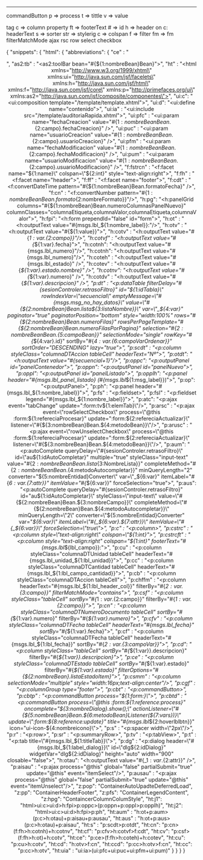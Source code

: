 ******************
commandButton
	p => process
	t => tittle
	v => value


tag
	c => column
property
	ft => footerText
	# => id
	h => header on c: headerText
	s => sorter
	str => stylerig
	c => colspan
	f => filter
	fm => fm filterMatchMode
ajax
	rsc row select checkbox
	

{
	"snippets": {
		"html": {
			"abbreviations": {
				"ce" : "<center>",
				"as2:tb" : "<as2:toolBar bean=\"#{${1:nombreBean}Bean}\">",
				"ht" : "<html xmlns=\"http://www.w3.org/1999/xhtml\" xmlns:ui=\"http://java.sun.com/jsf/facelets\" xmlns:h=\"http://java.sun.com/jsf/html\" xmlns:f=\"http://java.sun.com/jsf/core\" xmlns:p=\"http://primefaces.org/ui\" xmlns:as2=\"http://java.sun.com/jsf/composite/componentes\">",
				"ui:c": "<ui:composition template=\"/template/template.xhtml\">",
				"ui:d": "<ui:define name=\"contenido\">",
				"ui:ia" : "<ui:include src=\"/template/auditoriaRapida.xhtml\">",
				"ui:pfc" : "<ui:param name=\"fechaCreacion\" value=\"#{${1:nombreBean}Bean.${2:campo}.fechaCreacion}\" />",
				"ui:puc" : "<ui:param name=\"usuarioCreacion\" value=\"#{${1:nombreBean}Bean.${2:campo}.usuarioCreacion}\" />",
				"ui:pfm" : "<ui:param name=\"fechaModificacion\" value=\"#{${1:nombreBean}Bean.${2:campo}.fechaModificacion}\" />",
				"ui:pum" : "<ui:param name=\"usuarioModificacion\" value=\"#{${1:nombreBean}Bean.${2:campo}.usuarioModificacion}\" />",
				"f:fstrcn" : "<f:facet name=\"${1:name}\" colspan=\"${2:int}\" style=\"text-align:right\">",
				"f:fh" : "<f:facet name=\"header\">",
				"f:ff" : "<f:facet name=\"footer\">",
				"f:cdt" : "<f:convertDateTime pattern=\"#{${1:nombreBean}Bean.formatoFecha}\" />",
				"f:cn" : "<f:convertNumber pattern=\"#{${1:nombreBean}Bean.formato${2:nombreFormato}}\"/>",
				"h:pg": "<h:panelGrid columns=\"#{${1:nombreBean}Bean.numeroColumnasPanelNuevo}\" columnClasses=\"columnaEtiqueta,columnaValor,columnaEtiqueta,columnaValor\">",
				"h:fpi": "<h:form prependId=\"false\" id=\"form\">",
				"h:ot" : "<h:outputText value=\"#{msgs.lbl_${1:nombre_label}}:\"/>",
				"h:otv" : "<h:outputText value=\"#{${1:value}}\">",
				"h:cotv" : "<h:outputText value=\"#{_${1:var}.${2:campo}}\"/>",
				"h:cotvf" : "<h:outputText value=\"#{_${1:var}.fecha}\">",
				"h:cotnh": "<h:outputText value=\"#{msgs.lbl_numero}\"/>",
				"h:cotnh": "<h:outputText value=\"#{msgs.lbl_numero}\"/>",
				"h:coteh" : "<h:outputText value=\"#{msgs.lbl_estado}\" />",
				"h:cotev" : "<h:outputText value=\"#{_${1:var}.estado.nombre}\" />",
				"h:cotnv": "<h:outputText value=\"#{_${1:var}.numero}\" />",
				"h:cotdv" : "<h:outputText value=\"#{_${1:var}.descripcion}\" />",
				"p:dt" : "<p:dataTable filterDelay=\"#{sesionControler.retrasoFiltro}\" id=\"${1:idTabla}\" rowIndexVar=\"secuencial\" emptyMessage=\"#{msgs.msg_no_hay_datos}\" value=\"#{${2:nombreBean}Bean.lista${3:listaNombre}}\" var=\"_${4:var}\" paginator=\"true\" paginatorPosition=\"bottom\" style=\"width:100%\" rows=\"#{${2:nombreBean}Bean.numeroFilas}\" rowsPerPageTemplate=\"#{${2:nombreBean}Bean.numeroFilasPorPagina}\" selection=\"#{${2:nombreBean}Bean.${5:campoBean}}\" selectionMode=\"single\" rowKey=\"#{_${4:var}.id}\" sortBy=\"#{_${4:var}.${6:campoVarOrdenar}}\" sortOrder=\"DESCENDING\" lazy=\"true\">",
				"p:scdt" : "<p:column styleClass=\"columnaDTAccion tableCell\" headerText=\"Nº\">",
				"p:otdt": "<h:outputText value=\"#{secuencial+1}\"/>",
				"p:oppc": "<p:outputPanel id=\"panelContenedor\">",
				"p:oppn": "<p:outputPanel id=\"panelNuevo\">",
				"p:oppl": "<p:outputPanel id=\"panelListado\">",
				"p:opplh": "<p:panel header=\"#{msgs.lbl_panel_listado} (#{msgs.lbl_${1:msg_label}})\">",
				"p:op": "<p:outputPanel>",
				"p:ph": "<p:panel header=\"#{msgs.lbl_${1:nombre_label}}\">",
				"p:fs" : "<p:fieldset>",
				"p:fsl" : "<p:fieldset legend=\"#{msgs.lbl_${1:nombre_label}}\">",
				"p:atc": "<p:ajax event=\"tabChange\" update=\":form:tv${1:elemTab}\"/>",
				"p:arsc" : "<p:ajax event=\"rowSelectCheckbox\" process=\"@this :form:${1:refereciaProcesar}\" update=\":form:${2:refereciaActualizar}\" listener=\"#{${3:nombreBean}Bean.${4:metodoBean}}\"/>",
				"p:arusc" : "<p:ajax event=\"rowUnselectCheckbox\" process=\"@this :form:${1:refereciaProcesar}\" update=\":form:${2:refereciaActualizar}\" listener=\"#{${3:nombreBean}Bean.${4:metodoBean}}\"/>",
				"p:aum": "<p:autoComplete queryDelay=\"#{sesionControler.retrasoFiltro}\" id=\"au${1:idAutoCompletar}\" multiple=\"true\" styleClass=\"input-text\" value=\"#{${2:nombreBean}Bean.lista${3:NombreLista}}\" completeMethod=\"#{${2:nombreBean}Bean.${4:metodoAutocompletar}}\" minQueryLength=\"2\" converter=\"${5:nombreEntidad}Converter\" var=\"_${6:var}\" itemLabel=\"#{_${6:var}.${7:attr}}\" itemValue=\"#{_${6:var}}\" forceSelection=\"true\">",
				"p:aus": "<p:autoComplete queryDelay=\"#{sesionControler.retrasoFiltro}\" id=\"au${1:idAutoCompletar}\" styleClass=\"input-text\" value=\"#{${2:nombreBean}Bean.${3:nombreCampo}}\" completeMethod=\"#{${2:nombreBean}Bean.${4:metodoAutocompletar}}\" minQueryLength=\"2\" converter=\"${5:nombreEntidad}Converter\" var=\"_${6:var}\" itemLabel=\"#{_${6:var}.${7:attr}}\" itemValue=\"#{_${6:var}}\" forceSelection=\"true\">",
				"p:c" : "<p:column>",
				"p:cstrc" : "<p:column style=\"text-align:right\" colspan=\"${1:int}\">",
				"p:cstrcft" : "<p:column style=\"text-align:right\" colspan=\"${1:int}\" footerText=\"#{msgs.lbl_${lbl_campo}}:\">",
				"p:cu" : "<p:column styleClass=\"columnaDTUnidad tableCell\" headerText=\"#{msgs.lbl_unidad_${1:lbl_unidad}}\">",
				"p:cc" : "<p:column styleClass=\"columnaDTCantidad tableCell\" headerText=\"#{msgs.lbl_${1:lbl_campo_cantidad}}\">",
				"p:cb" : "<p:column styleClass=\"columnaDTAccion tableCell\">",
				"p:chffm" : "<p:column headerText=\"#{msgs.lbl_${1:lbl_header_col}}\" filterBy=\"#{_${2:var}.${3:campo}}\" filterMatchMode=\"contains\">",
				"p:csf" : "<p:column styleClass=\"tableCell\" sortBy=\"#{_${1:var}.${2:campo}}\" filterBy=\"#{_${1:var}.${2:campo}}\">",
				"p:cn" : "<p:column styleClass=\"columnaDTNumeroDocumento tableCell\" sortBy=\"#{_${1:var}.numero}\" filterBy=\"#{_${1:var}.numero}\">",
				"p:cfv" : "<p:column styleClass=\"columnaDTFecha tableCell\" headerText=\"#{msgs.lbl_fecha}\" sortBy=\"#{_${1:var}.fecha}\">",
				"p:cf" : "<p:column styleClass=\"columnaDTFecha tableCell\" headerText=\"#{msgs.lbl_${1:lbl_fecha}}\" sortBy=\"#{_${2:var}.${3:campoVar}}\">",
				"p:cd": "<p:column styleClass=\"tableCell\" sortBy=\"#{_${1:var}}.descripcion}\" filterBy=\"#{_${1:var}}.descripcion}\">",
				"p:ce" : "<p:column styleClass=\"columnaDTEstado tableCell\" sortBy=\"#{_${1:var}.estado}\" filterBy=\"#{_${1:var}.estado}\" filterOptions=\"#{${2:nombreBean}.listaEstadoItem}\">",
				"p:csmm" : "<p:column selectionMode=\"multiple\" style=\"width:16px;text-align:center\"/>",
				"p:cgf" : "<p:columnGroup type=\"footer\">",
				"p:cbt" : "<p:commandButton>",
				"p:cbtp" : "<p:commandButton process=\"${1:form:}\">",
				"p:cbtd" : "<p:commandButton process=\"@this :form:${1:reference:process}\" oncomplete=\"${3:nombreDialog}.show();\" actionListener=\"#{${5:nombreBean}Bean.${6:metodoBean}Listener(${7:vars})}\" update=\":form:${8:reference:update}\" title=\"#{msgs.lbl_${2:hoverlblbtn}}\" icon=\"ui-icon-${4:nombreicono}\">",
				"p:s" : "<p:spacer width=\"2px\"/>",
				"p:r" : "<p:row>",
				"p:sr" : "<p:summaryRow>",
				"p:tv" : "<p:tabView>",
				"p:t" : "<p:tab title=\"#{msgs.lbl_${1:titleTab}}\">",
				"p:dg" : "<p:dialog header=\"#{msgs.lbl_${1:label_dialog}}\" id=\"dlg${2:idDialog}\" widgetVar=\"dlg${2:idDialog}\" height=\"auto\" width=\"900\" closable=\"false\">",
				"h:otau": "<h:outputText value=\"#{_${1:var}.${2:attr}}\" />",
				"p:aisau" : "<p:ajax process=\"@this\" global=\"false\" partialSubmit=\"true\" update=\"@this\" event=\"itemSelect\"/>",
				"p:ausau" : "<p:ajax process=\"@this\" global=\"false\" partialSubmit=\"true\" update=\"@this\" event=\"itemUnselect\"/>",
				"z:pop": "ContainerAutoUpadteDeferredLoad",
				"z:pp": "ContainerHeaderFooter",
				"z:pfs": "ContainerLegendContent",
				"z:hpg": "ContaincerColumnColumStyle",
				"ht:j1": "html>ui:c>ui:d>h:fpi>p:oppc>(p:oppn+p:oppl>p:opplh)",
				"ht:j2": "html>ui:c>ui:d>h:fpi>p:ph",
				"ht:aum" : "h:ot+p:aum>(p:c>h:otau)+p:aisau+p:ausau",
				"ht:aus" : "h:ot+p:aus>(p:c>h:otau)+p:aisau",
				"ht:s" : "p:scdt>p:otdt",
				"ht:cn": "p:cn>(f:fh>h:cotnh)+h:cotnv",
				"ht:cf": "p:cfv>h:cotvf>f:cdt",
				"ht:cv": "p:csf>(f:fh>h:ot)+h:cotv",
				"ht:ce": "p:ce>(f:fh>h:coteh)+h:cotev",
				"ht:cu": "p:cu>h:cotv",
				"ht:cd": "h:otv>f:cn",
				"ht:ccd": "p:cc>h:otv>f:cn",
				"ht:cc": "p:cc>h:otv",
				"ht:uia" : "ui:ia>(ui:pfc+ui:puc+ui:pfm+ui:pum)"
			}
		}
	}
}	





